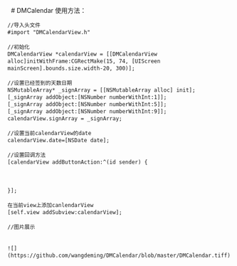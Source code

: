    # DMCalendar
    使用方法：

    //导入头文件
    #import "DMCalendarView.h"

    //初始化
    DMCalendarView *calendarView = [[DMCalendarView alloc]initWithFrame:CGRectMake(15, 74, [UIScreen mainScreen].bounds.size.width-20, 300)];
    
    //设置已经签到的天数日期
    NSMutableArray* _signArray = [[NSMutableArray alloc] init];
    [_signArray addObject:[NSNumber numberWithInt:1]];
    [_signArray addObject:[NSNumber numberWithInt:5]];
    [_signArray addObject:[NSNumber numberWithInt:9]];
    calendarView.signArray = _signArray;

    //设置当前calendarView的date
    calendarView.date=[NSDate date];

    //设置回调方法
    [calendarView addButtonAction:^(id sender) {



    }];

    在当前view上添加canlendarView
    [self.view addSubview:calendarView];

    //图片展示


    ![](https://github.com/wangdeming/DMCalendar/blob/master/DMCalendar.tiff)
